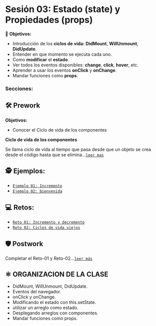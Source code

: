 # Sesión 03: Estado (state) y Propiedades (props)

🎯 **Objetivos:**

- Introducción de los **ciclos de vida:** **DidMount**, **WillUnmount**, **DidUpdate**.
- Entender en que momento se ejecuta cada uno.
- Como **modificar** el **estado**.
- Ver todos los eventos disponibles: **change**, **click**, **hover**, etc.
- Aprender a usar los eventos **onClick** y **onChange**.
- Mandar funciones como **props**.

### Secciones:

## 🛠 Prework

**Objetivos:**

- Conocer el Ciclo de vida de los componentes 

**Ciclo de vida de los componentes**

Se llama ciclo de vida al tiempo que pasa desde que un objeto se crea desde el código hasta que se elimina...[`leer mas`](Prework)

## 🕵 Ejemplos:

+ [`Ejemplo 01: Incremento`](Ejemplo-01)
+ [`Ejemplo 02: bienvenida`](Ejemplo-02)

## 💻 Retos:

+ [`Reto 01: Incremento y decremento`](Reto-01)
+ [`Reto 02: Ciclos de vida viejos`](Reto-02)

## 🛡 Postwork
Completar el Reto-01 y Reto-02...[`leer más`](Postwork/)

## ⚛ ORGANIZACION DE LA CLASE 
- DidMount, WillUnmount, DidUpdate.
- Eventos del navegador.
- onClick y onChange.
- Modificando el estado con this.setState.
- utilizar un arreglo como estado.
- Desplegando arreglos con componentes.
- Mandar funciones como props.
